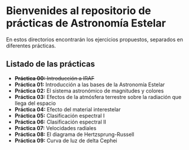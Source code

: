 # Bienvenides al repositorio de **prácticas** de Astronomía Estelar

En estos directorios encontrarán los ejercicios propuestos,
separados en diferentes prácticas.

## Listado de las prácticas
- ~~**Práctica 00:** Introducción a IRAF~~
- **Práctica 01:** Introducción a las bases de la Astronomía Estelar
- **Práctica 02:** El sistema astronómico de  magnitudes y colores
- **Práctica 03:** Efectos de la atmósfera terrestre sobre la radiación que llega del espacio
- **Práctica 04:** Efecto del material interestelar 
- **Práctica 05:** Clasificación espectral I
- **Práctica 06:** Clasificación espectral II
- **Práctica 07:** Velocidades radiales
- **Práctica 08:** El diagrama de Hertzsprung-Russell
- **Práctica 09:** Curva de luz de delta Cephei 
